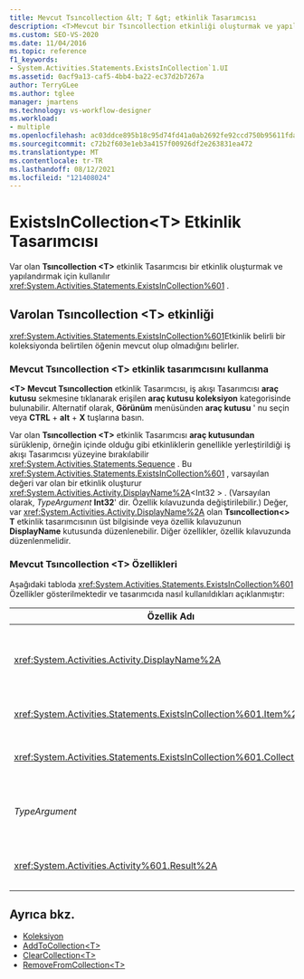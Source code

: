 ```yaml
---
title: Mevcut Tsıncollection &lt; T &gt; etkinlik Tasarımcısı
description: <T>Mevcut bir Tsıncollection etkinliği oluşturmak ve yapılandırmak için iş akışı Tasarımcısı ' de var olan bulunan Tsıncollection etkinlik tasarımcısını nasıl kullanabileceğinizi öğrenin <T> .
ms.custom: SEO-VS-2020
ms.date: 11/04/2016
ms.topic: reference
f1_keywords:
- System.Activities.Statements.ExistsInCollection`1.UI
ms.assetid: 0acf9a13-caf5-4bb4-ba22-ec37d2b7267a
author: TerryGLee
ms.author: tglee
manager: jmartens
ms.technology: vs-workflow-designer
ms.workload:
- multiple
ms.openlocfilehash: ac03ddce895b18c95d74fd41a0ab2692fe92ccd750b95611fda0caf950384b8b
ms.sourcegitcommit: c72b2f603e1eb3a4157f00926df2e263831ea472
ms.translationtype: MT
ms.contentlocale: tr-TR
ms.lasthandoff: 08/12/2021
ms.locfileid: "121408024"
---
```

# <a name="existsincollectiont-activity-designer"></a>ExistsInCollection\<T> Etkinlik Tasarımcısı

Var olan **Tsıncollection \<T>** etkinlik Tasarımcısı bir etkinlik oluşturmak ve yapılandırmak için kullanılır <xref:System.Activities.Statements.ExistsInCollection%601> .

## <a name="the-existsincollectiont-activity"></a>Varolan Tsıncollection \<T> etkinliği

<xref:System.Activities.Statements.ExistsInCollection%601>Etkinlik belirli bir koleksiyonda belirtilen öğenin mevcut olup olmadığını belirler.

### <a name="using-the-existsincollectiont-activity-designer"></a>Mevcut Tsıncollection \<T> etkinlik tasarımcısını kullanma

**\<T> Mevcut Tsıncollection** etkinlik Tasarımcısı, iş akışı Tasarımcısı **araç kutusu** sekmesine tıklanarak erişilen **araç kutusu** **koleksiyon** kategorisinde bulunabilir. Alternatif olarak, **Görünüm** menüsünden **araç kutusu** ' nu seçin veya **CTRL** + **alt** + **X** tuşlarına basın.

Var olan **Tsıncollection \<T>** etkinlik Tasarımcısı **araç kutusundan** sürüklenip, örneğin içinde olduğu gibi etkinliklerin genellikle yerleştirildiği iş akışı Tasarımcısı yüzeyine bırakılabilir <xref:System.Activities.Statements.Sequence> . Bu <xref:System.Activities.Statements.ExistsInCollection%601> , varsayılan değeri var olan bir etkinlik oluşturur <xref:System.Activities.Activity.DisplayName%2A><Int32 \> . (Varsayılan olarak, *TypeArgument* **Int32**' dir. Özellik kılavuzunda değiştirilebilir.)  Değer, var <xref:System.Activities.Activity.DisplayName%2A> olan **Tsıncollection<\> T** etkinlik tasarımcısının üst bilgisinde veya özellik kılavuzunun **DisplayName** kutusunda düzenlenebilir. Diğer özellikler, özellik kılavuzunda düzenlenmelidir.

### <a name="the-existsincollectiont-properties"></a>Mevcut Tsıncollection \<T> Özellikleri

Aşağıdaki tabloda <xref:System.Activities.Statements.ExistsInCollection%601> Özellikler gösterilmektedir ve tasarımcıda nasıl kullanıldıkları açıklanmıştır:

|Özellik Adı|Gerekli|Kullanım|
|-|--------------|-|
|<xref:System.Activities.Activity.DisplayName%2A>|Yanlış|Etkinliğin kolay adı <xref:System.Activities.Statements.ExistsInCollection%601> . Varsayılan değer, Int32<Vartsincollection ' dur \> . <xref:System.Activities.Activity.DisplayName%2A>Değer kesinlikle gerekli olmasa da, bir tane kullanmak en iyi uygulamadır.|
|<xref:System.Activities.Statements.ExistsInCollection%601.Item%2A>|Doğru|Koleksiyonda aranacak öğe \<T> . Bu öğe, *TypeArgument* türünde *T* türünde. öğeyi belirtmek için, özellik kılavuzuna bir Visual Basic ifadesi yazın.|
|<xref:System.Activities.Statements.ExistsInCollection%601.Collection%2A>|Doğru|Öğenin bulunup bulunmadığını kontrol edilecek koleksiyon. Bu koleksiyon **ıcollection<TypeArgument türünde \> .** koleksiyonu belirtmek için, özellik kılavuzuna bir Visual Basic ifadesi yazın.|
|*TypeArgument*|Doğru|İçinde yer alan öğelerin T türü <xref:System.Collections.Generic.ICollection%601> . Varsayılan olarak, bu *TypeArgument* türü **Int32** olarak ayarlanır. Türü değiştirmek için, özellik kılavuzundaki Birleşik giriş kutusunda *TypeArgument* değerini değiştirin.|
|<xref:System.Activities.Activity%601.Result%2A>|Yanlış|Koleksiyonda belirtilen öğenin var olup olmadığını gösteren bir değer. sonuca bağlanacak bir değişken belirtmek için, özellik kılavuzuna bir Visual Basic değişkeni yazın.|

## <a name="see-also"></a>Ayrıca bkz.

- [Koleksiyon](../workflow-designer/collection-activity-designers.md)
- [AddToCollection\<T>](../workflow-designer/addtocollection-t-activity-designer.md)
- [ClearCollection\<T>](../workflow-designer/clearcollection-t-activity-designer.md)
- [RemoveFromCollection\<T>](../workflow-designer/removefromcollection-t-activity-designer.md)